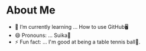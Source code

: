 # About Me

- 🌱 I’m currently learning ... How to use GitHub🖥
- 😄 Pronouns: ... Suika🍉
- ⚡ Fun fact: ... I'm good at being a table tennis ball🥲.
